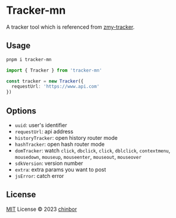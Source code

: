 # Tracker-mn

A tracker tool which is referenced from [zmy-tracker](https://blog.csdn.net/qq1195566313/article/details/125958100?ops_request_misc=%257B%2522request%255Fid%2522%253A%2522167994349616800184122264%2522%252C%2522scm%2522%253A%252220140713.130102334..%2522%257D&request_id=167994349616800184122264&biz_id=0&utm_medium=distribute.pc_search_result.none-task-blog-2~all~sobaiduend~default-1-125958100-null-null.142^v76^insert_down38,201^v4^add_ask,239^v2^insert_chatgpt&utm_term=%E5%B0%8F%E6%BB%A1%E5%9F%8B%E7%82%B9&spm=1018.2226.3001.4187).

## Usage

```sh
pnpm i tracker-mn
```

```ts
import { Tracker } from 'tracker-mn'

const tracker = new Tracker({
  requestUrl: 'https://www.api.com'
})
```

## Options

* `uuid`: user's identifier
* `requestUrl`: api address
* `historyTracker`: open history router mode
* `hashTracker`: open hash router mode
* `domTracker`: watch `click`, `dbclick`, `click`, `dblclick`, `contextmenu`, `mousedown`, `mouseup`, `mouseenter`, `mouseout`, `mouseover`
* `sdkVersion`: version number
* `extra`: extra params you want to post
* `jsError`: catch error
  
## License

[MIT](https://github.com/chinbor/tracker-mn/blob/main/LICENSE) License © 2023 [chinbor](https://github.com/chinbor)
